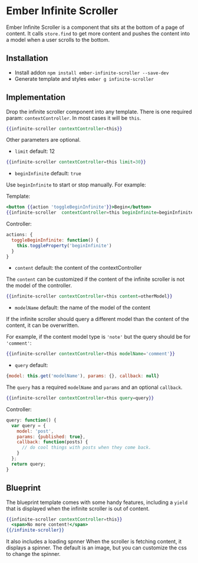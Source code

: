 # Ember Infinite Scroller

Ember Infinite Scroller is a component that sits at the bottom of a page of content. It calls
`store.find` to get more content and pushes the content into a model when a user scrolls to
the bottom.

## Installation

* Install addon `npm install ember-infinite-scroller --save-dev`
* Generate template and styles `ember g infinite-scroller`

## Implementation
Drop the infinite scroller component into any template. There is one required param: `contextController`.
In most cases it will be `this`.

```handlebars
{{infinite-scroller contextController=this}}
```

Other parameters are optional.

* `limit` default: 12

```handlebars
{{infinite-scroller contextController=this limit=30}}
```

* `beginInfinite` default: `true`

Use `beginInfinite` to start or stop manually. For example:

Template:

```handlebars
<button {{action 'toggleBeginInfinite'}}>Begin</button>
{{infinite-scroller  contextController=this beginInfinite=beginInfinite}}
```

Controller:

```javascript
actions: {
  toggleBeginInfinite: function() {
    this.toggleProperty('beginInfinite')
  }
}
```

* `content` default: the content of the contextController

The `content` can be customized if the content of the infinite scroller is not the model
of the controller.

```handlebars
{{infinite-scroller contextController=this content=otherModel}}
```

* `modelName` default: the name of the model of the content

If the infinite scroller should query a different model than the content of the content,
it can be overwritten.

For example, if the content model type is `'note'` but the query should be for `'comment'`:

```handlebars
{{infinite-scroller contextController=this modelName='comment'}}
```

* `query` default:

```javascript
{model: this.get('modelName'), params: {}, callback: null}
```

The `query` has a required `modelName` and `params` and an optional `callback`.

```handlebars
{{infinite-scroller contextController=this query=query}}
```

Controller:

```javascript
query: function() {
  var query = {
    model: 'post',
    params: {published: true},
    callback: function(posts) {
      // do cool things with posts when they come back.
    }
  };
  return query;
}
```

## Blueprint

The blueprint template comes with some handy features, including a `yield` that is
displayed when the infinite scroller is out of content.

```handlebars
{{infinite-scroller contextController=this}}
  <span>No more content!</span>
{{/infinite-scroller}}
```

It also includes a loading spnner When the scroller is fetching content, it displays a spinner.
The default is an image, but you can customize the css to change the spinner.
